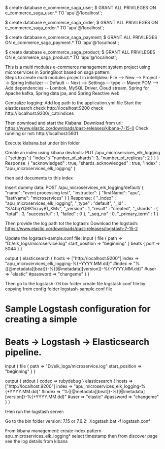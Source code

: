 $ create database e_commerce_saga_user;
$ GRANT ALL PRIVILEGES ON e_commerce_saga_user.* TO 'apu'@'localhost';

$ create database e_commerce_saga_order;
$ GRANT ALL PRIVILEGES ON e_commerce_saga_order.* TO 'apu'@'localhost';

$ create database e_commerce_saga_payment;
$ GRANT ALL PRIVILEGES ON e_commerce_saga_payment.* TO 'apu'@'localhost';

$ create database e_commerce_saga_product;
$ GRANT ALL PRIVILEGES ON e_commerce_saga_product.* TO 'apu'@'localhost';

This is a multi modules e-commerce management system project using microservices in SpringBoot based on saga pattern. \
Steps to create multi modules project in intellijIdea:
File -->   New --> Project --> Spring Initializer -- Default -- Next --> Settings -- type -- Maven POM --> Add dependencies
-- Lombok, MySQL Driver, Cloud stream, Spring for Apache kafka, Spring data jpa, and Spring Reactive web 


Centralize logging:
Add log path to the application.yml file
Start the elasticsearch
check http://localhost:9200
check http://localhost:9200/_cat/indices

Then download and start the Kiabana:
Download from url: https://www.elastic.co/downloads/past-releases/kibana-7-15-0
Check running or not: http://localhost:5601

Execute kiabana.bat under bin folder

Create an index using kibana devtools:
PUT /apu_microservices_elk_logging
{
    "settings":{
        "index":{
            "number_of_shards": 3,
            "number_of_replicas": 2
        }
    }
}
Response:
{
  "acknowledged" : true,
  "shards_acknowledged" : true,
  "index" : "apu_microservices_elk_logging"
}

then add documents to this index

Insert dummy data:
POST /apu_microservices_elk_logging/default/
{
    "name": "event processing test",
    "instructor": {
        "firstName": "apu",
        "lastName": "microservices"
    }
}
Response:
{
  "_index" : "apu_microservices_elk_logging",
  "_type" : "default",
  "_id" : "S74bqYQBK1nzuyB1_XMv",
  "_version" : 1,
  "result" : "created",
  "_shards" : {
    "total" : 3,
    "successful" : 1,
    "failed" : 0
  },
  "_seq_no" : 0,
  "_primary_term" : 1
}


Then provide the log path tot the logtash:
Download the logstash: https://www.elastic.co/downloads/past-releases/logstash-7-15-2

Update the logstash-sample.conf file:
input {
	file {
	path => "D:/elk_logs/microservice.log"
	start_position => "beginning"
	}
  beats {
    port => 5044
  }
}

output {
  elasticsearch {
    hosts => ["http://localhost:9200"]
	index => "apu_microservices_elk_logging-%{+YYYY.MM.dd}"
    #index => "%{[@metadata][beat]}-%{[@metadata][version]}-%{+YYYY.MM.dd}"
    #user => "elastic"
    #password => "changeme"
  }
}

Then go to the logstash-7.6 bin folder create file logstash.conf file by copying from config folder logstash-sample.conf file
# Sample Logstash configuration for creating a simple
# Beats -> Logstash -> Elasticsearch pipeline.

input {
	file {
		path => "D:/elk_logs/microservice.log"
		start_position => "beginning"
	}
}

output {
  stdout {
	codec => rubydebug
  }
  elasticsearch {
    hosts => ["http://localhost:9200"]
	index => "apu_microservices_elk_logging-%{+YYYY.MM.dd}"
    #index => "%{[@metadata][beat]}-%{[@metadata][version]}-%{+YYYY.MM.dd}"
    #user => "elastic"
    #password => "changeme"
  }
}

tHen run the logstash server:

Go to the bin folder version: 7.15 or 7.6.2:
.\logstash.bat -f logstash.conf 


From kibana management: create index pattern 
apu_microservices_elk_logging*
select timestamp
then from discover page see the log details from kibana


